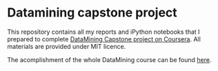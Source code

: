 # Datamining capstone project
This repository contains all my reports and iPython notebooks that I prepared to complete [DataMining Capstone project on Coursera](https://class.coursera.org/dataminingcapstone-001). All materials are provided under MIT licence. 

The acomplishment of the whole DataMining course can be found [here](https://www.coursera.org/account/accomplishments/specialization/WMPN6NNMJXJ5).

